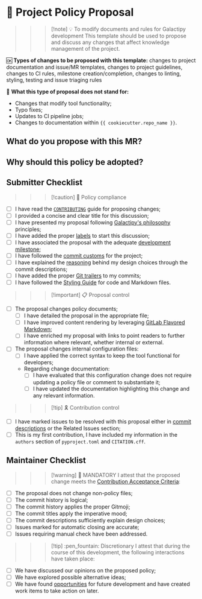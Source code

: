 # :scroll: Project Policy Proposal

>>> [!note] :bulb: To modify documents and rules for Galactipy development
This template should be used to propose and discuss any changes that affect knowledge management of the project.

:ok: **Types of changes to be proposed with this template:** changes to project documentation and issue/MR templates, changes to project guidelines, changes to CI rules, milestone creation/completion, changes to linting, styling, testing and issue triaging rules

:no_good: **What this type of proposal does not stand for:**

- Changes that modify tool functionality;
- Typo fixes;
- Updates to CI pipeline jobs;
- Changes to documentation within `{{ cookiecutter.repo_name }}`.
>>>

## What do you propose with this MR?

<!-- Describe WHAT your proposal refers to, with as much detail as possible -->

## Why should this policy be adopted?

<!--
  Provide arguments in favour of adopting this proposed policy in lieu of the current rules
  How well does it resonate with our philosophy?
  How is it going to help communication across the project once it is implemented?
  Why is it relevant enough to be formalised?

  Feel free to bring some of your personal experience as a Galactipy user to let us understand the circumstances that led to this proposal
-->

## Submitter Checklist

<!--
  Mark complying items as they are delivered with `[x]`
  Single out unnecessary or unworkable items with `[~]`
-->

>>> [!caution] :scroll: Policy compliance

- [ ] I have read the [`CONTRIBUTING`][1] guide for proposing changes;
- [ ] I provided a concise and clear title for this discussion;
- [ ] I have presented my proposal following [Galactipy's philosophy][2] principles;
- [ ] I have added the proper [labels][3] to start this discussion;
- [ ] I have associated the proposal with the adequate [development milestone][4];
- [ ] I have followed the [commit customs][5] for the project;
- [ ] I have explained the [reasoning][6] behind my design choices through the commit descriptions;
- [ ] I have added the proper [Git trailers][7] to my commits;
- [ ] I have followed the [Styling Guide][8] for code and Markdown files.
>>>

>>> [!important] :clipboard: Proposal control

- [ ] The proposal changes policy documents;
  - [ ] I have detailed the proposal in the appropriate file;
  - [ ] I have improved content rendering by leveraging [GitLab Flavored Markdown][9];
  - [ ] I have enriched my proposal with links to point readers to further information where relevant, whether internal or external.
- [ ] The proposal changes internal configuration files:
  - [ ] I have applied the correct syntax to keep the tool functional for developers;
  - Regarding change documentation: <!-- Pick only one -->
    - [ ] I have evaluated that this configuration change does not require updating a policy file or comment to substantiate it;
    - [ ] I have updated the documentation highlighting this change and any relevant information.
>>>

>>> [!tip] :reminder_ribbon: Contribution control

- [ ] I have marked issues to be resolved with this proposal either in [commit descriptions][10] or the Related Issues section;
- [ ] This is my first contribution, I have included my information in the `authors` section of `pyproject.toml` and `CITATION.cff`.
>>>

[1]: https://gitlab.com/galactipy/galactipy/-/blob/master/CONTRIBUTING.md#speaking_head-proposing-changes-as-a-developer
[2]: https://gitlab.com/galactipy/galactipy/-/blob/master/CONTRIBUTING.md#book-our-philosophy
[3]: https://gitlab.com/galactipy/galactipy/-/labels
[4]: https://gitlab.com/galactipy/galactipy/-/milestones
[5]: https://gitlab.com/galactipy/galactipy/-/blob/master/CONTRIBUTING.md#commit-customs
[6]: https://gitlab.com/galactipy/galactipy/-/blob/master/CONTRIBUTING.md#say-why-not-just-what
[7]: https://gitlab.com/galactipy/galactipy/-/blob/master/CONTRIBUTING.md#git-trailers
[8]: https://gitlab.com/galactipy/galactipy/-/blob/master/CONTRIBUTING.md#styling
[9]: https://docs.gitlab.com/user/markdown/
[10]: https://docs.gitlab.com/user/project/issues/managing_issues/#closing-issues-automatically

## Maintainer Checklist

>>> [!warning] :passport_control: MANDATORY
I attest that the proposed change meets the [Contribution Acceptance Criteria][11]:

- [ ] The proposal does not change non-policy files;
- [ ] The commit history is logical;
- [ ] The commit history applies the proper Gitmoji;
- [ ] The commit titles apply the imperative mood;
- [ ] The commit descriptions sufficiently explain design choices;
- [ ] Issues marked for automatic closing are accurate;
- [ ] Issues requiring manual check have been addressed.
>>>

>>> [!tip] :pen_fountain: Discretionary
I attest that during the course of this development, the following interactions have taken place:

- [ ] We have discussed our opinions on the proposed policy;
- [ ] We have explored possible alternative ideas;
- [ ] We have found [opportunities][12] for future development and have created work items to take action on later.
>>>

[11]: https://gitlab.com/galactipy/galactipy/-/blob/master/CONTRIBUTING.md#contribution-acceptance-criteria
[12]: https://gitlab.com/galactipy/galactipy/-/blob/master/CONTRIBUTING.md#sharing-insights-drives-progress
